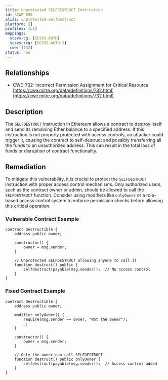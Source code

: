 ```yaml
---
title: Unprotected SELFDESTRUCT Instruction
id: SCWE-050
alias: unprotected-selfdestruct
platform: []
profiles: [L1]
mappings:
  scsvs-cg: [SCSVS-AUTH]
  scsvs-scg: [SCSVS-AUTH-2]
  cwe: [732]
status: new
---
```


## Relationships  
- CWE-732: Incorrect Permission Assignment for Critical Resource  
  [https://cwe.mitre.org/data/definitions/732.html](https://cwe.mitre.org/data/definitions/732.html)  

## Description
The `SELFDESTRUCT` instruction in Ethereum allows a contract to destroy itself and send its remaining Ether balance to a specified address. If this instruction is not properly protected with access controls, an attacker could trigger it, causing the contract to self-destruct and possibly transferring all the funds to an unauthorized address. This can result in the total loss of funds or disruption of contract functionality.

## Remediation
To mitigate this vulnerability, it is crucial to protect the `SELFDESTRUCT` instruction with proper access control mechanisms. Only authorized users, such as the contract owner or admin, should be allowed to call the `SELFDESTRUCT` function. Consider using modifiers like `onlyOwner` or a role-based access control system to enforce permission checks before allowing this critical operation.

### Vulnerable Contract Example
```solidity
contract Destructible {
    address public owner;
    
    constructor() {
        owner = msg.sender;
    }
    
    // Unprotected SELFDESTRUCT allowing anyone to call it
    function destruct() public {
        selfdestruct(payable(msg.sender));  // No access control
    }
}
```

### Fixed Contract Example
```solidity
contract Destructible {
    address public owner;
    
    modifier onlyOwner() {
        require(msg.sender == owner, "Not the owner");
        _;
    }
    
    constructor() {
        owner = msg.sender;
    }
    
    // Only the owner can call SELFDESTRUCT
    function destruct() public onlyOwner {
        selfdestruct(payable(msg.sender));  // Access control added
    }
}
```
